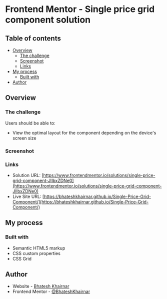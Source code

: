 # Frontend Mentor - Single price grid component solution

## Table of contents

- [Overview](#overview)
  - [The challenge](#the-challenge)
  - [Screenshot](#screenshot)
  - [Links](#links)
- [My process](#my-process)
  - [Built with](#built-with)
- [Author](#author)

## Overview

### The challenge

Users should be able to:

- View the optimal layout for the component depending on the device's screen size

### Screenshot



### Links

- Solution URL: [https://www.frontendmentor.io/solutions/single-price-grid-component-JIlbxZDNe0](https://www.frontendmentor.io/solutions/single-price-grid-component-JIlbxZDNe0)
- Live Site URL: [https://bhateshkhairnar.github.io/Single-Price-Grid-Component/](https://bhateshkhairnar.github.io/Single-Price-Grid-Component/)

## My process

### Built with

- Semantic HTML5 markup
- CSS custom properties
- CSS Grid

## Author

- Website - [Bhatesh Khairnar](https://www.your-site.com)
- Frontend Mentor - [@BhateshKhairnar](https://www.frontendmentor.io/profile/BhateshKhairnar)
  
